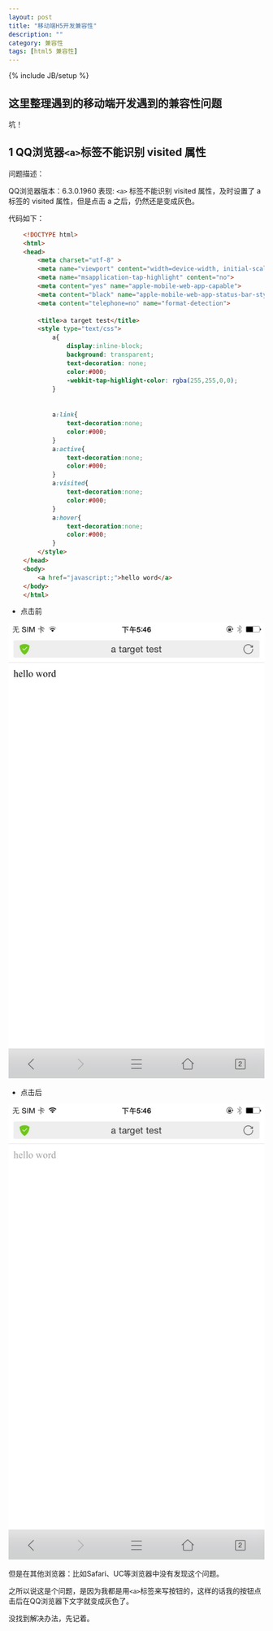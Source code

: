 ```yaml
---
layout: post
title: "移动端H5开发兼容性"
description: ""
category: 兼容性
tags: [html5 兼容性]
---
```

{% include JB/setup %}

## 这里整理遇到的移动端开发遇到的兼容性问题

坑！


## 1 QQ浏览器```<a>```标签不能识别 visited 属性

问题描述：

QQ浏览器版本：6.3.0.1960
表现: ```<a>``` 标签不能识别 visited 属性，及时设置了 a 标签的 visited 属性，但是点击 a 之后，仍然还是变成灰色。

代码如下：

```html
	<!DOCTYPE html>
	<html>
	<head>
		<meta charset="utf-8" >
		<meta name="viewport" content="width=device-width, initial-scale=1.0, maximum-scale=1.0, user-scalable=0">
		<meta name="msapplication-tap-highlight" content="no">	
		<meta content="yes" name="apple-mobile-web-app-capable">
		<meta content="black" name="apple-mobile-web-app-status-bar-style">
		<meta content="telephone=no" name="format-detection">

		<title>a target test</title>
		<style type="text/css">
			a{
				display:inline-block;
				background: transparent; 
				text-decoration: none; 
				color:#000;
				-webkit-tap-highlight-color: rgba(255,255,0,0); 
			}


			a:link{
				text-decoration:none;
				color:#000;
			}
			a:active{
				text-decoration:none;
				color:#000;
			}
			a:visited{
				text-decoration:none;
				color:#000;
			}
			a:hover{
				text-decoration:none;
				color:#000;
			}
		</style>
	</head>
	<body>
		<a href="javascript:;">hello word</a>
	</body>
	</html>
```


+ 点击前

![Alt text](/img/do-not-delete/qq-a-click-before.jpg)


+ 点击后 

![Alt text](/img/do-not-delete/qq-a-click-after.jpg)


但是在其他浏览器：比如Safari、UC等浏览器中没有发现这个问题。

之所以说这是个问题，是因为我都是用```<a>```标签来写按钮的，这样的话我的按钮点击后在QQ浏览器下文字就变成灰色了。

没找到解决办法，先记着。











